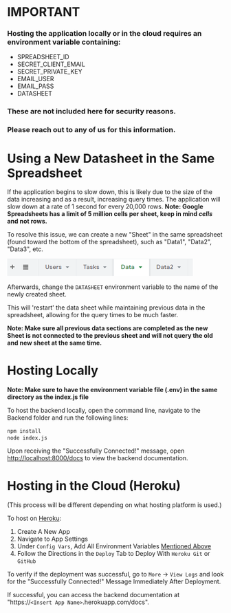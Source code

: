# IMPORTANT

### Hosting the application locally or in the cloud requires an environment variable containing:

- SPREADSHEET_ID
- SECRET_CLIENT_EMAIL
- SECRET_PRIVATE_KEY
- EMAIL_USER
- EMAIL_PASS
- DATASHEET

### These are not included here for security reasons.

### Please reach out to any of us for this information.

# Using a New Datasheet in the Same Spreadsheet

If the application begins to slow down, this is likely due to the size of the data increasing and as a result, increasing query times. 
The application will slow down at a rate of 1 second for every 20,000 rows.
**Note: Google Spreadsheets has a limit of 5 million cells per sheet, keep in mind ***cells*** and not rows.**

To resolve this issue, we can create a new "Sheet" in the same spreadsheet (found toward the bottom of the spreadsheet), such as "Data1", "Data2", "Data3", etc.

![New Sheet Image](https://github.com/IZenithI/nycdot-cloud-app/blob/Backend/Backend/ReadMeImages/New%20Sheet%20Image.PNG)

Afterwards, change the `DATASHEET` environment variable to the name of the newly created sheet.

This will 'restart' the data sheet while maintaining previous data in the spreadsheet, allowing for the query times to be much faster.

**Note: Make sure all previous data sections are completed as the new Sheet is not connected to the previous sheet and will not query the old and new sheet at the same time.**

# Hosting Locally

**Note: Make sure to have the environment variable file (.env) in the same directory as the index.js file**

To host the backend locally, open the command line, navigate to the Backend folder and run the following lines:

```
npm install
node index.js
```

Upon receiving the "Successfully Connected!" message, open [http://localhost:8000/docs](http://localhost:8000/docs) to view the backend documentation.

# Hosting in the Cloud (Heroku)

(This process will be different depending on what hosting platform is used.)

To host on [Heroku](https://www.heroku.com/):

1. Create A New App
2. Navigate to App Settings
3. Under `Config Vars`, Add All Environment Variables [Mentioned Above](https://github.com/IZenithI/nycdot-cloud-app/tree/Backend/Backend#important)
4. Follow the Directions in the `Deploy` Tab to Deploy With `Heroku Git` or `GitHub`

To verify if the deployment was successful, go to `More` -> `View Logs` and look for the "Successfully Connected!" Message Immediately After Deployment.

If successful, you can access the backend documentation at "https://`<Insert App Name>`.herokuapp.com/docs".
